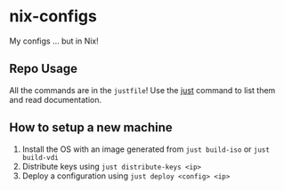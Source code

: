 # nix-configs

My configs ... but in Nix!

## Repo Usage

All the commands are in the `justfile`! Use the
[just](https://github.com/casey/just) command to list them and read
documentation.

## How to setup a new machine

1. Install the OS with an image generated from `just build-iso` or
  `just build-vdi`
2. Distribute keys using `just distribute-keys <ip>`
3. Deploy a configuration using `just deploy <config> <ip>`
